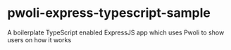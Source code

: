 # pwoli-express-typescript-sample
A boilerplate TypeScript enabled ExpressJS app which uses Pwoli to show users on how it works
